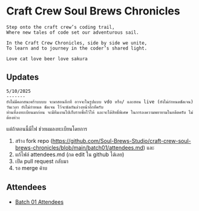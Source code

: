 # Craft Crew Soul Brews Chronicles

    Step onto the craft crew’s coding trail,
    Where new tales of code set our adventurous sail.
    
    In the Craft Crew Chronicles, side by side we unite,
    To learn and to journey in the coder’s shared light.

    Love cat love beer love sakura

## Updates

```
5/10/2025
-------
ยังไม่มีคลาสนะคร้าบบบบ จะมาสอนอีกที อาจจะในรูปแบบ vdo หรือ/ และสอน live (ยังไม่กำหนดชัดเจน)  วันเวลา ยังไม่กำหนด ชัดเจน ไว้จะนัดกันล่วงหน้าอีกทีครับ
ท่านที่ลงทะเบียนมาก่อน จะมีทีมงานไปเก็บรายชื่อไว้ให้ และจะได้สิทธิ์พิเศษ ในการลงความพยายามในอดีตครับ ไม่ต้องห่วง
```
แต่ถ้าตอนนี้มีไฟ  ช่วยผมลงทะเบียนโดยการ

1) สร้าง fork repo (https://github.com/Soul-Brews-Studio/craft-crew-soul-brews-chronicles/blob/main/batch01/attendees.md) และ 
2) แก้ไฟล์ attendees.md (กด edit ใน github ได้เลย)
3) เปิด pull request กลับมา
4) รอ merge ค้าบ

## Attendees

- [Batch 01 Attendees](batch01/attendees.md)
